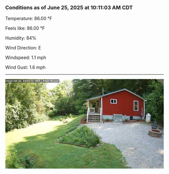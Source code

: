 ### Conditions as of June 25, 2025 at 10:11:03 AM CDT 

Temperature: 86.00 &deg;F

Feels like: 86.00 &deg;F

Humidity: 84%

Wind Direction: E

Windspeed: 1.1 mph

Wind Gust: 1.6 mph

---

<img src="./images/latest.jpeg"/>

